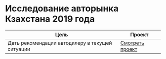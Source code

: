 # Исследование авторынка Кзахстана 2019 года
| Цель | Проект |
| ----------- | ----------- |
|Дать рекомендации автодилеру в текущей ситуации | [Смотреть проект](https://github.com/Polinailinet/Auto_market_KZ/blob/main/Auto_KZ_2019.ipynb)   |
